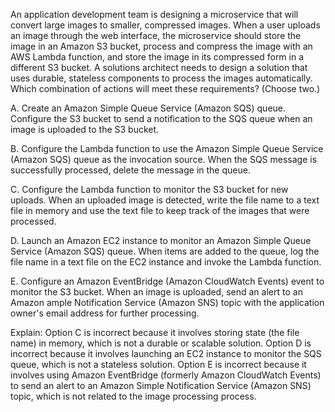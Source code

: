 An application development team is designing a microservice that will convert large images to smaller, compressed images. When a user uploads an image through the web interface, the microservice should store the image in an Amazon S3 bucket, process and compress the image with an AWS Lambda function, and store the image in its compressed form in a different S3 bucket. A solutions architect needs to design a solution that uses durable, stateless components to process the images automatically. Which combination of actions will meet these requirements? (Choose two.) 

A. Create an Amazon Simple Queue Service (Amazon SQS) queue. Configure the S3 bucket to send a notification to the SQS queue when an image is uploaded to the S3 bucket. 

B. Configure the Lambda function to use the Amazon Simple Queue Service (Amazon SQS) queue as the invocation source. When the SQS message is successfully processed, delete the message in the queue. 

C. Configure the Lambda function to monitor the S3 bucket for new uploads. When an uploaded image is detected, write the file name to a text file in memory and use the text file to keep track of the images that were processed. 

D. Launch an Amazon EC2 instance to monitor an Amazon Simple Queue Service (Amazon SQS) queue. When items are added to the queue, log the file name in a text file on the EC2 instance and invoke the Lambda function. 

E. Configure an Amazon EventBridge (Amazon CloudWatch Events) event to monitor the S3 bucket. When an image is uploaded, send an alert to an Amazon ample Notification Service (Amazon SNS) topic with the application owner's email address for further processing.

Explain: 
Option C is incorrect because it involves storing state (the file name) in memory, which is not a durable or scalable solution. 
Option D is incorrect because it involves launching an EC2 instance to monitor the SQS queue, which is not a stateless solution. 
Option E is incorrect because it involves using Amazon EventBridge (formerly Amazon CloudWatch Events) to send an alert to an Amazon Simple Notification Service (Amazon SNS) topic, which is not related to the image processing process.